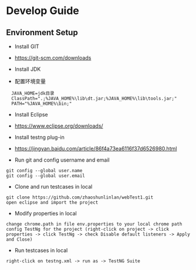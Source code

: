 # Develop Guide

## Environment Setup

+ Install GIT
 * https://git-scm.com/downloads
+ Install JDK

 * 配置环境变量
 ```
   JAVA_HOME=jdk目录
   ClassPath=".;%JAVA_HOME%\lib\dt.jar;%JAVA_HOME%\lib\tools.jar;"
   PATH="%JAVA_HOME%\bin;"
 ```
+ Install Eclipse
 * https://www.eclipse.org/downloads/
+ Install testng plug-in
 * https://jingyan.baidu.com/article/86f4a73ea6116f37d6526980.html
+ Run git and config username and email
```
git config --global user.name  
git config --global user.email
```

+ Clone and run testcases in local 
```
git clone https://github.com/zhaoshunlinlan/webTest1.git
open eclipse and import the project
```

+ Modify properties in local
```
change chrome.path in file env.properties to your local chrome path
config TestNg for the project (right-click on project -> click properties -> click TestNg -> check Disable default listeners -> Apply and Close)
```

+ Run testcases in local 
```
right-click on testng.xml -> run as -> TestNG Suite
```